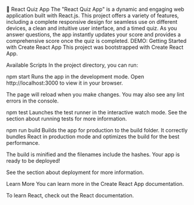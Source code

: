 🚀 React Quiz App
The "React Quiz App" is a dynamic and engaging web application built with React.js. 
This project offers a variety of features, including a complete responsive design for seamless use on different devices, a clean and intuitive user interface, and a timed quiz.
As you answer questions, the app instantly updates your score and provides a comprehensive score once the quiz is completed. 
DEMO: 
Getting Started with Create React App
This project was bootstrapped with Create React App.

Available Scripts
In the project directory, you can run:

npm start
Runs the app in the development mode.
Open http://localhost:3000 to view it in your browser.

The page will reload when you make changes.
You may also see any lint errors in the console.

npm test
Launches the test runner in the interactive watch mode.
See the section about running tests for more information.

npm run build
Builds the app for production to the build folder.
It correctly bundles React in production mode and optimizes the build for the best performance.

The build is minified and the filenames include the hashes.
Your app is ready to be deployed!

See the section about deployment for more information.

Learn More
You can learn more in the Create React App documentation.

To learn React, check out the React documentation.
